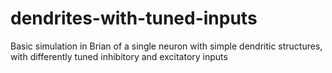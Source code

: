 # dendrites-with-tuned-inputs
Basic simulation in Brian of a single neuron with simple dendritic structures, with differently tuned inhibitory and excitatory inputs

